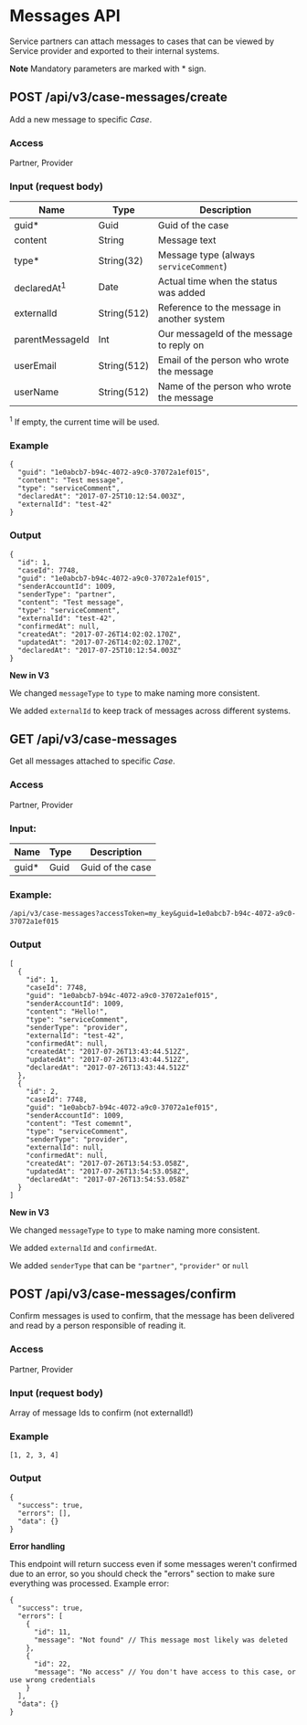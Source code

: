 # Messages API

Service partners can attach messages to cases that can be viewed by
Service provider and exported to their internal systems.

**Note** Mandatory parameters are marked with \* sign.

## POST /api/v3/case-messages/create

Add a new message to specific *Case*.

### Access

Partner, Provider

### Input (request body)


| Name                   | Type         | Description                                |
|------------------------|--------------|--------------------------------------------|
| guid\*                 | Guid         | Guid of the case                           |
| content                | String       | Message text                               |
| type\*                 | String(32)   | Message type (always `serviceComment`)     |
| declaredAt<sup>1</sup> | Date         | Actual time when the status was added      |
| externalId             | String(512)  | Reference to the message in another system |
| parentMessageId        | Int          | Our messageId of the message to reply on   |
| userEmail              | String(512)  | Email of the person who wrote the message  |
| userName               | String(512)  | Name of the person who wrote the message   |

<sup>1</sup> If empty, the current time will be used.

### Example

```
{
  "guid": "1e0abcb7-b94c-4072-a9c0-37072a1ef015",
  "content": "Test message",
  "type": "serviceComment",
  "declaredAt": "2017-07-25T10:12:54.003Z",
  "externalId": "test-42"
}
```

### Output

```
{
  "id": 1,
  "caseId": 7748,
  "guid": "1e0abcb7-b94c-4072-a9c0-37072a1ef015",
  "senderAccountId": 1009,
  "senderType": "partner",
  "content": "Test message",
  "type": "serviceComment",
  "externalId": "test-42",
  "confirmedAt": null,
  "createdAt": "2017-07-26T14:02:02.170Z",
  "updatedAt": "2017-07-26T14:02:02.170Z",
  "declaredAt": "2017-07-25T10:12:54.003Z"
}
```

**New in V3**

We changed `messageType` to `type` to make naming more consistent.

We added `externalId` to keep track of messages across different systems.

## GET /api/v3/case-messages

Get all messages attached to specific *Case*.

### Access

Partner, Provider

### Input:

| Name     | Type   | Description        |
|----------|--------|--------------------|
| guid\*   | Guid   | Guid of the case   |

### Example:

```
/api/v3/case-messages?accessToken=my_key&guid=1e0abcb7-b94c-4072-a9c0-37072a1ef015
```

### Output

```
[
  {
    "id": 1,
    "caseId": 7748,
    "guid": "1e0abcb7-b94c-4072-a9c0-37072a1ef015",
    "senderAccountId": 1009,
    "content": "Hello!",
    "type": "serviceComment",
    "senderType": "provider",
    "externalId": "test-42",
    "confirmedAt": null,
    "createdAt": "2017-07-26T13:43:44.512Z",
    "updatedAt": "2017-07-26T13:43:44.512Z",
    "declaredAt": "2017-07-26T13:43:44.512Z"
  },
  {
    "id": 2,
    "caseId": 7748,
    "guid": "1e0abcb7-b94c-4072-a9c0-37072a1ef015",
    "senderAccountId": 1009,
    "content": "Test comemnt",
    "type": "serviceComment",
    "senderType": "provider",
    "externalId": null,
    "confirmedAt": null,
    "createdAt": "2017-07-26T13:54:53.058Z",
    "updatedAt": "2017-07-26T13:54:53.058Z",
    "declaredAt": "2017-07-26T13:54:53.058Z"
  }
]
```

**New in V3**

We changed `messageType` to `type` to make naming more consistent.

We added `externalId` and `confirmedAt`.

We added `senderType` that can be `"partner"`, `"provider"` or `null`

## POST /api/v3/case-messages/confirm

Confirm messages is used to confirm, that the message has been delivered and read by a person responsible of reading it.

### Access

Partner, Provider

### Input (request body)

Array of message Ids to confirm (not externalId!)

### Example

```
[1, 2, 3, 4]
```

### Output

```
{
  "success": true,
  "errors": [],
  "data": {}
}
```

**Error handling**

This endpoint will return success even if some messages weren't confirmed due to an error, so you should check the "errors" section to make sure everything was processed. Example error:

```
{
  "success": true,
  "errors": [
    {
      "id": 11,
      "message": "Not found" // This message most likely was deleted
    },
    {
      "id": 22,
      "message": "No access" // You don't have access to this case, or use wrong credentials
    }
  ],
  "data": {}
}
```
